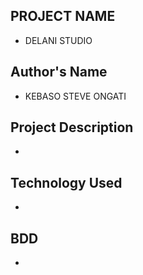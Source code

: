 ## PROJECT NAME
 - DELANI STUDIO
 ## Author's Name
 - KEBASO STEVE ONGATI
 ## Project Description
 - 
 ## Technology Used
 - 
 ## BDD
 - 
 